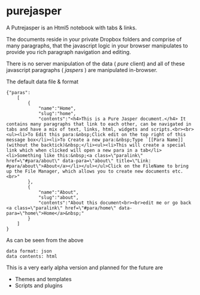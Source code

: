 purejasper
===========

A Putrejasper is an Html5 notebook with tabs & links.

The documents reside in your private Dropbox folders and comprise of many paragraphs, that the javascript logic in your browser manipulates to provide you rich paragraph navigation and editing.

There is no server manipulation of the data ( *pure* client) and all of these javascript paragraphs ( *jaspers* ) are manipulated in-browser.

The default data file & format

    {"paras":
        [
            {
                "name":"Home",
                "slug":"home",
                "contents":"<h4>This is a Pure Jasper document.</h4> It contains many paragraphs that link to each other, can be navigated in tabs and have a mix of text, links, html, widgets and scripts.<br><br><ul><li>To Edit this para:&nbsp;Click edit on the top right of this message box</li><li>To Create a new para:&nbsp;Type `[[Para Name]] (without the backtick)&nbsp;</li><ul><li>This will create a special link which when clicked will open a new para in a tab</li><li>Something like this:&nbsp;<a class=\"paralink\" href=\"#para/about\" data-para=\"about\" title=\"Link: #para/about\">About</a></li></ul></ul>Click on the FileName to bring up the File Manager, which allows you to create new documents etc.<br>"
            },
            {
                "name":"About",
                "slug":"about",
                "contents":"About this document<br><br>edit me or go back <a class=\"paralink\" href=\"#para/home\" data-para=\"home\">Home</a>&nbsp;"
            }
        ]
    }

As can be seen from the above

    data format: json
    data contents: html

This is a very early alpha version and planned for the future are
- Themes and templates
- Scripts and plugins
